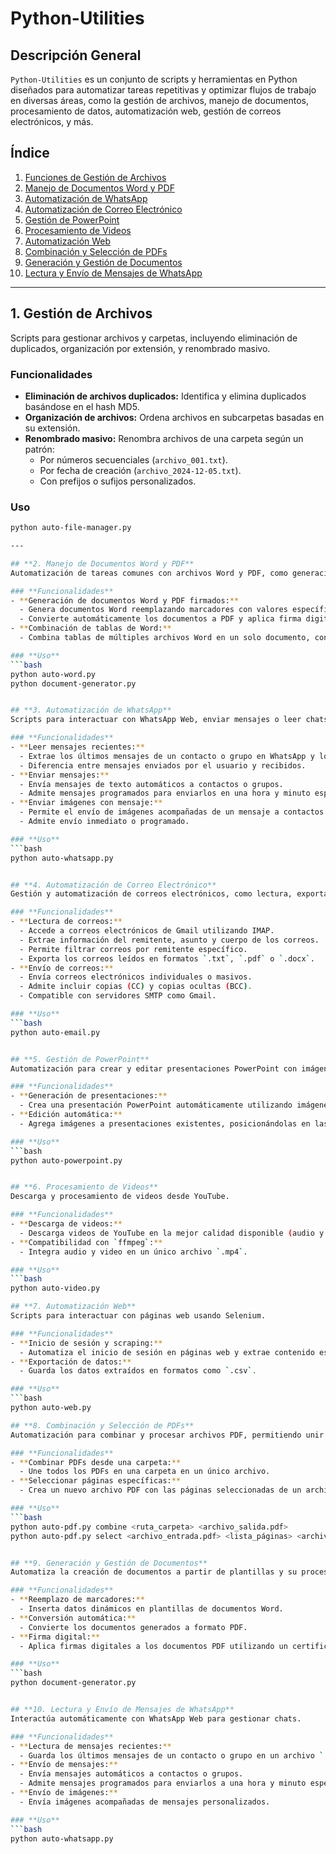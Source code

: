 # Python-Utilities

## **Descripción General**
`Python-Utilities` es un conjunto de scripts y herramientas en Python diseñados para automatizar tareas repetitivas y optimizar flujos de trabajo en diversas áreas, como la gestión de archivos, manejo de documentos, procesamiento de datos, automatización web, gestión de correos electrónicos, y más.

## **Índice**
1. [Funciones de Gestión de Archivos](#gestión-de-archivos)
2. [Manejo de Documentos Word y PDF](#manejo-de-documentos-word-y-pdf)
3. [Automatización de WhatsApp](#automatización-de-whatsapp)
4. [Automatización de Correo Electrónico](#automatización-de-correo-electrónico)
5. [Gestión de PowerPoint](#gestión-de-powerpoint)
6. [Procesamiento de Videos](#procesamiento-de-videos)
7. [Automatización Web](#automatización-web)
8. [Combinación y Selección de PDFs](#combinación-y-selección-de-pdfs)
9. [Generación y Gestión de Documentos](#generación-y-gestión-de-documentos)
10. [Lectura y Envío de Mensajes de WhatsApp](#lectura-y-envío-de-mensajes-de-whatsapp)

---

## **1. Gestión de Archivos**
Scripts para gestionar archivos y carpetas, incluyendo eliminación de duplicados, organización por extensión, y renombrado masivo.

### **Funcionalidades**
- **Eliminación de archivos duplicados:** Identifica y elimina duplicados basándose en el hash MD5.
- **Organización de archivos:** Ordena archivos en subcarpetas basadas en su extensión.
- **Renombrado masivo:** Renombra archivos de una carpeta según un patrón:
  - Por números secuenciales (`archivo_001.txt`).
  - Por fecha de creación (`archivo_2024-12-05.txt`).
  - Con prefijos o sufijos personalizados.

### **Uso**
```bash
python auto-file-manager.py

---

## **2. Manejo de Documentos Word y PDF**
Automatización de tareas comunes con archivos Word y PDF, como generación de documentos, combinación de tablas, conversión a PDF y firma digital.

### **Funcionalidades**
- **Generación de documentos Word y PDF firmados:**
  - Genera documentos Word reemplazando marcadores con valores específicos.
  - Convierte automáticamente los documentos a PDF y aplica firma digital.
- **Combinación de tablas de Word:**
  - Combina tablas de múltiples archivos Word en un solo documento, con salida en Word o PDF.

### **Uso**
```bash
python auto-word.py
python document-generator.py


## **3. Automatización de WhatsApp**
Scripts para interactuar con WhatsApp Web, enviar mensajes o leer chats automáticamente.

### **Funcionalidades**
- **Leer mensajes recientes:** 
  - Extrae los últimos mensajes de un contacto o grupo en WhatsApp y los guarda en un archivo `.txt`.
  - Diferencia entre mensajes enviados por el usuario y recibidos.
- **Enviar mensajes:**
  - Envía mensajes de texto automáticos a contactos o grupos.
  - Admite mensajes programados para enviarlos en una hora y minuto específicos.
- **Enviar imágenes con mensaje:**
  - Permite el envío de imágenes acompañadas de un mensaje a contactos o grupos.
  - Admite envío inmediato o programado.

### **Uso**
```bash
python auto-whatsapp.py


## **4. Automatización de Correo Electrónico**
Gestión y automatización de correos electrónicos, como lectura, exportación y envío masivo.

### **Funcionalidades**
- **Lectura de correos:**
  - Accede a correos electrónicos de Gmail utilizando IMAP.
  - Extrae información del remitente, asunto y cuerpo de los correos.
  - Permite filtrar correos por remitente específico.
  - Exporta los correos leídos en formatos `.txt`, `.pdf` o `.docx`.
- **Envío de correos:**
  - Envía correos electrónicos individuales o masivos.
  - Admite incluir copias (CC) y copias ocultas (BCC).
  - Compatible con servidores SMTP como Gmail.

### **Uso**
```bash
python auto-email.py


## **5. Gestión de PowerPoint**
Automatización para crear y editar presentaciones PowerPoint con imágenes.

### **Funcionalidades**
- **Generación de presentaciones:** 
  - Crea una presentación PowerPoint automáticamente utilizando imágenes de una carpeta.
- **Edición automática:**
  - Agrega imágenes a presentaciones existentes, posicionándolas en las diapositivas.

### **Uso**
```bash
python auto-powerpoint.py


## **6. Procesamiento de Videos**
Descarga y procesamiento de videos desde YouTube.

### **Funcionalidades**
- **Descarga de videos:**
  - Descarga videos de YouTube en la mejor calidad disponible (audio y video).
- **Compatibilidad con `ffmpeg`:**
  - Integra audio y video en un único archivo `.mp4`.

### **Uso**
```bash
python auto-video.py

## **7. Automatización Web**
Scripts para interactuar con páginas web usando Selenium.

### **Funcionalidades**
- **Inicio de sesión y scraping:**
  - Automatiza el inicio de sesión en páginas web y extrae contenido específico.
- **Exportación de datos:**
  - Guarda los datos extraídos en formatos como `.csv`.

### **Uso**
```bash
python auto-web.py

## **8. Combinación y Selección de PDFs**
Automatización para combinar y procesar archivos PDF, permitiendo unir documentos o seleccionar páginas específicas.

### **Funcionalidades**
- **Combinar PDFs desde una carpeta:**
  - Une todos los PDFs en una carpeta en un único archivo.
- **Seleccionar páginas específicas:**
  - Crea un nuevo archivo PDF con las páginas seleccionadas de un archivo existente.

### **Uso**
```bash
python auto-pdf.py combine <ruta_carpeta> <archivo_salida.pdf>
python auto-pdf.py select <archivo_entrada.pdf> <lista_páginas> <archivo_salida.pdf>


## **9. Generación y Gestión de Documentos**
Automatiza la creación de documentos a partir de plantillas y su procesamiento posterior.

### **Funcionalidades**
- **Reemplazo de marcadores:**
  - Inserta datos dinámicos en plantillas de documentos Word.
- **Conversión automática:**
  - Convierte los documentos generados a formato PDF.
- **Firma digital:**
  - Aplica firmas digitales a los documentos PDF utilizando un certificado PFX.

### **Uso**
```bash
python document-generator.py


## **10. Lectura y Envío de Mensajes de WhatsApp**
Interactúa automáticamente con WhatsApp Web para gestionar chats.

### **Funcionalidades**
- **Lectura de mensajes recientes:**
  - Guarda los últimos mensajes de un contacto o grupo en un archivo `.txt`.
- **Envío de mensajes:**
  - Envía mensajes automáticos a contactos o grupos.
  - Admite mensajes programados para enviarlos a una hora y minuto específicos.
- **Envío de imágenes:**
  - Envía imágenes acompañadas de mensajes personalizados.

### **Uso**
```bash
python auto-whatsapp.py

